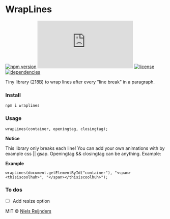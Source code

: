 # WrapLines

[![npm version](https://img.shields.io/npm/v/wraplines.svg)](https://www.npmjs.com/package/wraplines)
[![gzip size](http://img.badgesize.io/https://unpkg.com/wraplines/dist/wrapLines.mjs?compression=gzip)](https://unpkg.com/wraplines)
[![license](https://img.shields.io/npm/l/wraplines.svg)](https://github.com/nielsreijnders/wrapLines/blob/master/LICENSE)
[![dependencies](https://img.shields.io/badge/dependencies-none-ff69b4.svg)](https://github.com)

Tiny library (218B) to wrap lines after every "line break" in a paragraph.

### Install

```
npm i wraplines
```

### Usage

```
wrapLines(container, openingtag, closingtag);
```

**Notice**

This library only breaks each line! You can add your own animations with by example css || gsap. Openingtag && closingtag can be anything. Example:

**Example**

```
wrapLines(document.getElementById("container"), "<span><thisiscoolhuh>", "</span></thisiscoolhuh>");
```

### To dos

- [ ] Add resize option

MIT © <a href="#?????portfolio_coming_soon">Niels Reijnders</a>
